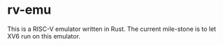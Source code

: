 # rv-emu
This is a RISC-V emulator written in Rust.
The current mile-stone is to let XV6 run on this emulator.
